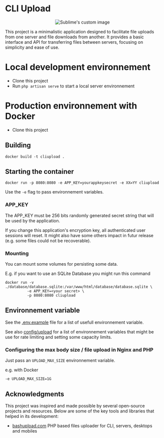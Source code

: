 # CLI Upload

<p align="center">
  <img src="https://github.com/magrigry/cliupload/blob/main/public/images/favicon-120x120.png?raw=true" alt="Sublime's custom image"/>
</p>

This project is a minimalistic application designed to facilitate file uploads from one server and file downloads from another. 
It provides a basic interface and API for transferring files between servers, focusing on simplicity and ease of use.

# Local development environnement 

- Clone this project
- Run `php artisan serve` to start a local server environnement 


# Production environnement with Docker 

- Clone this project 

## Building 
```shell 
docker build -t cliupload .
```

## Starting the container 

```shell
docker run -p 8080:8080 -e APP_KEY=yourappkeysecret -e XX=YY cliupload
```

Use the `-e` flag to pass environnement variables.

### APP_KEY

The APP_KEY must be 256 bits randomly generated secret string that will be used by the application. 

If you change this application's encryption key, all authenticated user sessions will reset. 
It might also have some others impact in futur release (e.g. some files could not be recoverable).

### Mounting 

You can mount some volumes for persisting some data. 

E.g. if you want to use an SQLite Database you might run this command

```shell
docker run -v ./database/database.sqlite:/var/www/html/database/database.sqlite \
          -e APP_KEY=<your secret> \
          -p 8080:8080 cliupload
```

## Environnement variable

See the [.env.example](./.env.example) file for a list of usefull environnement variable.

See also [config/upload](./config/upload.php) for a list of environnement variables that might be use for rate limiting and setting some capacity limits.

### Configuring the max body size / file upload in Nginx and PHP

Just pass an `UPLOAD_MAX_SIZE` environnement variable.

e.g. with Docker
```
-e UPLOAD_MAX_SIZE=1G
```

## Acknowledgments

This project was inspired and made possible by several open-source projects and resources.
Below are some of the key tools and libraries that helped in its development:
-  [bashupload.com](https://bashupload.com) PHP based files uploader for CLI, servers, desktops and mobiles


